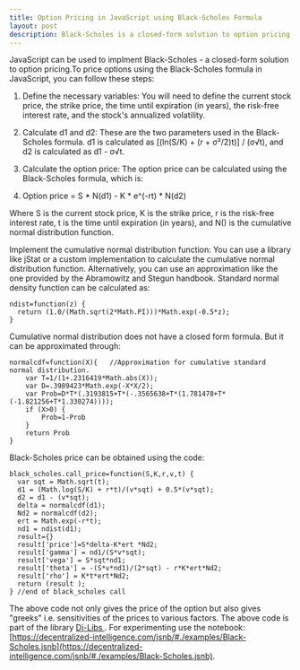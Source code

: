 ```yaml
---
title: Option Pricing in JavaScript using Black-Scholes Formula
layout: post
description: Black-Scholes is a closed-form solution to option pricing and can easily be implemented in JavaScript for web-app development or experimetnation.
---
```


JavaScript can be used to implment Black-Scholes - a closed-form solution to option pricing.To price options using the Black-Scholes formula in JavaScript, you can follow these steps:

1. Define the necessary variables: You will need to define the current stock price, the strike price, the time until expiration (in years), the risk-free interest rate, and the stock's annualized volatility.

2. Calculate d1 and d2: These are the two parameters used in the Black-Scholes formula. d1 is calculated as [(ln(S/K) + (r + σ²/2)t)] / (σ√t), and d2 is calculated as d1 - σ√t.

3. Calculate the option price: The option price can be calculated using the Black-Scholes formula, which is:

4. Option price = S * N(d1) - K * e^(-rt) * N(d2)

Where S is the current stock price, K is the strike price, r is the risk-free interest rate, t is the time until expiration (in years), and N() is the cumulative normal distribution function.

Implement the cumulative normal distribution function: You can use a library like jStat or a custom implementation to calculate the cumulative normal distribution function. Alternatively, you can use an approximation like the one provided by the Abramowitz and Stegun handbook. Standard normal density function can be calculated as:

	ndist=function(z) {
	  return (1.0/(Math.sqrt(2*Math.PI)))*Math.exp(-0.5*z);
	}
	
Cumulative normal distribution does not have a closed form formula. But it can be approximated through:

	normalcdf=function(X){   //Approximation for cumulative standard normal distribution.
		var T=1/(1+.2316419*Math.abs(X));
		var D=.3989423*Math.exp(-X*X/2);
		var Prob=D*T*(.3193815+T*(-.3565638+T*(1.781478+T*(-1.821256+T*1.330274))));
		if (X>0) {
			Prob=1-Prob
		}
		return Prob
	}   
	
Black-Scholes price can be obtained using the code:

	black_scholes.call_price=function(S,K,r,v,t) { 
	  var sqt = Math.sqrt(t);
	  d1 = (Math.log(S/K) + r*t)/(v*sqt) + 0.5*(v*sqt);
	  d2 = d1 - (v*sqt);
	  delta = normalcdf(d1);
	  Nd2 = normalcdf(d2);
	  ert = Math.exp(-r*t);
	  nd1 = ndist(d1);
	  result={}
	  result['price']=S*delta-K*ert *Nd2;
	  result['gamma'] = nd1/(S*v*sqt);
	  result['vega'] = S*sqt*nd1;
	  result['theta'] = -(S*v*nd1)/(2*sqt) - r*K*ert*Nd2;
	  result['rho'] = K*t*ert*Nd2;
	  return (result );
	} //end of black_scholes call
	
The above code not only gives the price of the option but also gives "greeks" i.e. sensitivities of the prices to various factors. The above code is part of the library <a href="https://github.com/gopi-suvanam/di-libs/"> Di-Libs </a>. For experimenting use the notebook: [https://decentralized-intelligence.com/jsnb/#./examples/Black-Scholes.jsnb](https://decentralized-intelligence.com/jsnb/#./examples/Black-Scholes.jsnb).



